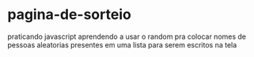 # pagina-de-sorteio
praticando javascript
aprendendo a usar o random pra colocar nomes de pessoas aleatorias presentes em uma lista para serem escritos na tela
